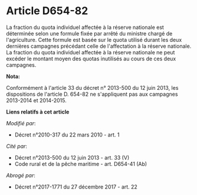 # Article D654-82

La fraction du quota individuel affectée à la réserve nationale est déterminée selon une formule fixée par arrêté du ministre
chargé de l'agriculture. Cette formule est basée sur le quota utilisé durant les deux dernières campagnes précédant celle de
l'affectation à la réserve nationale. La fraction du quota individuel affectée à la réserve nationale ne peut excéder le
montant moyen des quotas inutilisés au cours de ces deux campagnes.

**Nota:**

Conformément à l'article 33 du décret n° 2013-500 du 12 juin 2013, les dispositions de l'article D. 654-82 ne s'appliquent
pas aux campagnes 2013-2014 et 2014-2015.

**Liens relatifs à cet article**

_Modifié par_:

  - Décret n°2010-317 du 22 mars 2010 - art. 1

_Cité par_:

  - Décret n°2013-500 du 12 juin 2013 - art. 33 (V)
  - Code rural et de la pêche maritime - art. D654-41 (Ab)

_Abrogé par_:

  - Décret n°2017-1771 du 27 décembre 2017 - art. 22
